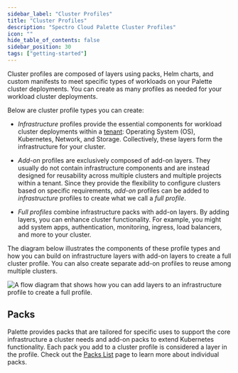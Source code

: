 ```yaml
---
sidebar_label: "Cluster Profiles"
title: "Cluster Profiles"
description: "Spectro Cloud Palette Cluster Profiles"
icon: ""
hide_table_of_contents: false
sidebar_position: 30
tags: ["getting-started"]
---
```


Cluster profiles are composed of layers using packs, Helm charts, and custom manifests to meet specific types of
workloads on your Palette cluster deployments. You can create as many profiles as needed for your workload cluster
deployments.

Below are cluster profile types you can create:

- _Infrastructure_ profiles provide the essential components for workload cluster deployments within a
  [tenant](../glossary-all.md#tenant): Operating System (OS), Kubernetes, Network, and Storage. Collectively, these
  layers form the infrastructure for your cluster.

- _Add-on_ profiles are exclusively composed of add-on layers. They usually do not contain infrastructure components and
  are instead designed for reusability across multiple clusters and multiple projects within a tenant. Since they
  provide the flexibility to configure clusters based on specific requirements, _add-on_ profiles can be added to
  _infrastructure_ profiles to create what we call a _full profile_.

- _Full profiles_ combine infrastructure packs with add-on layers. By adding layers, you can enhance cluster
  functionality. For example, you might add system apps, authentication, monitoring, ingress, load balancers, and more
  to your cluster.

The diagram below illustrates the components of these profile types and how you can build on infrastructure layers with
add-on layers to create a full cluster profile. You can also create separate add-on profiles to reuse among multiple
clusters.

![A flow diagram that shows how you can add layers to an infrastructure profile to create a full profile.](/getting-started/getting-started_cluster-profiles_cluster-profiles.png)

## Packs

Palette provides packs that are tailored for specific uses to support the core infrastructure a cluster needs and add-on
packs to extend Kubernetes functionality. Each pack you add to a cluster profile is considered a layer in the profile.
Check out the [Packs List](../integrations/integrations.mdx) page to learn more about individual packs.
